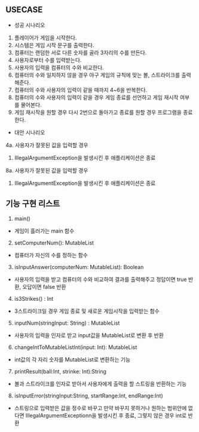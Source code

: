 ## USECASE
- 성공 시나리오
1. 플레이어가 게임을 시작한다.
2. 시스템은 게임 시작 문구를 출력한다.
3. 컴퓨터는 랜덤한 서로 다른 숫자를 골라 3자리의 수를 만든다.
4. 사용자로부터 수를 입력받는다.
5. 사용자의 입력을 컴퓨터의 수와 비교한다.
6. 컴퓨터의 수와 일치하지 않을 경우 야구 게임의 규칙에 맞는 볼, 스트라이크를 출력해준다.
7. 컴퓨터의 수와 사용자의 입력이 같을 때까지 4~6을 반복한다.
8. 컴퓨터의 수와 사용자의 입력이 같을 경우 게임 종료를 선언하고 게임 재시작 여부를 물어본다.
9. 게임 재시작을 원할 경우 다시 2번으로 돌아가고 종료를 원할 경우 프로그램을 종료한다.


- 대안 시나리오

4a. 사용자가 잘못된 값을 입력할 경우
1. IllegalArgumentException을 발생시킨 후 애플리케이션은 종료

8a. 사용자가 잘못된 값을 입력할 경우
1. IllegalArgumentException을 발생시킨 후 애플리케이션은 종료


## 기능 구현 리스트
1. main()
- 게임이 흘러가는 main 함수
2. setComputerNum(): MutableList<Int>
- 컴퓨터가 자신의 수를 정하는 함수
3. isInputAnswer(computerNum: MutableList<Int>): Boolean
- 사용자의 입력을 받고 컴퓨터의 수와 비교하여 결과를 출력해주고 정답이면 true 반환, 오답이면 false 반환
4. is3Strikes() : Int
- 3스트라이크일 경우 게임 종료 및 새로운 게임시작을 입력받는 함수
5. inputNum(stringInput: String) : MutableList<Int>
- 사용자의 입력을 인자로 받고 input값을 MutableList<Int>로 변환 후 반환
6. changeIntToMutableListInt(input: Int): MutableList<Int>
- int값의 각 자리 숫자를 MutableList<Int>로 변환하는 기능
7. printResult(ball:Int, strinke: Int):String
- 볼과 스트라이크를 인자로 받아서 사용자에게 출력을 할 스트링을 반환하는 기능
8. isInputError(stringInput:String, startRange:Int, endRange:Int)
- 스트링으로 입력받은 값을 정수로 바꾸고 만약 바꾸지 못하거나 원하는 범위안에 없다면 IllegalArgumentExceptionn을 발생시킨 후 종료, 그렇지 않은 경우 int로 반환